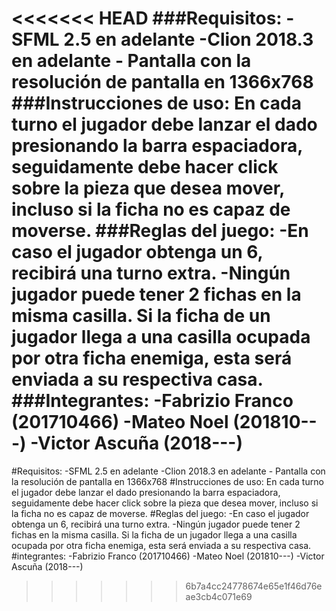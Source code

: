 <<<<<<< HEAD
###Requisitos:
    -SFML 2.5 en adelante
    -Clion 2018.3 en adelante
    - Pantalla con la resolución de pantalla en 1366x768
###Instrucciones de uso:
En cada turno el jugador debe lanzar el dado presionando la barra espaciadora, seguidamente debe hacer click sobre la pieza que desea mover, incluso si la ficha no es capaz de moverse.
###Reglas del juego:
    -En caso el jugador obtenga un 6, recibirá una turno extra.
    -Ningún jugador puede tener 2 fichas en la misma casilla. Si la ficha de un jugador llega a una casilla ocupada por otra ficha enemiga, esta será enviada a su respectiva casa.
###Integrantes:
    -Fabrizio Franco (201710466)
    -Mateo Noel (201810---)
    -Victor Ascuña (2018---)
=======
#Requisitos:
    -SFML 2.5 en adelante
    -Clion 2018.3 en adelante
    - Pantalla con la resolución de pantalla en 1366x768
#Instrucciones de uso:
En cada turno el jugador debe lanzar el dado presionando la barra espaciadora, seguidamente debe hacer click sobre la pieza que desea mover, incluso si la ficha no es capaz de moverse.
#Reglas del juego:
    -En caso el jugador obtenga un 6, recibirá una turno extra.
    -Ningún jugador puede tener 2 fichas en la misma casilla. Si la ficha de un jugador llega a una casilla ocupada por otra ficha enemiga, esta será enviada a su respectiva casa.
#integrantes:
    -Fabrizio Franco (201710466)
    -Mateo Noel (201810---)
    -Victor Ascuña (2018---)
>>>>>>> 6b7a4cc24778674e65e1f46d76eae3cb4c071e69
